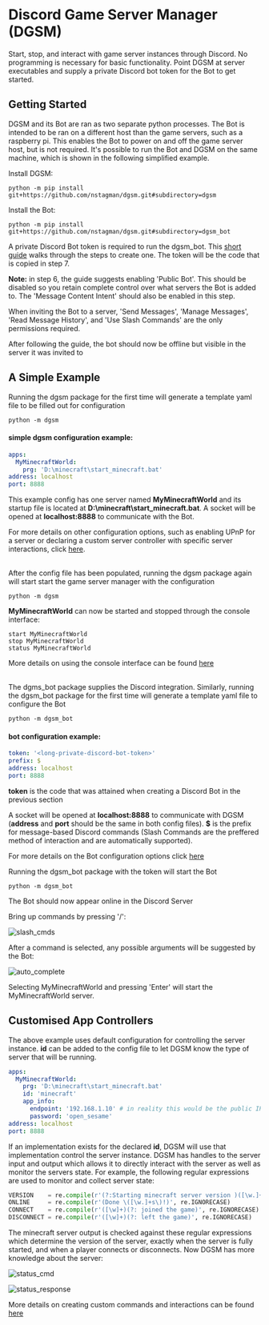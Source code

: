 # Discord Game Server Manager (DGSM)
Start, stop, and interact with game server instances through Discord. No programming is necessary for basic functionality. Point DGSM at server executables and supply a private Discord bot token for the Bot to get started.

## Getting Started
DGSM and its Bot are ran as two separate python processes. The Bot is intended to be ran on a different host than the game servers, such as a raspberry pi. This enables the Bot to power on and off the game server host, but is not required. It's possible to run the Bot and DGSM on the same machine, which is shown in the following simplified example.

Install DGSM:
```console
python -m pip install git+https://github.com/nstagman/dgsm.git#subdirectory=dgsm
```
Install the Bot:
```console
python -m pip install git+https://github.com/nstagman/dgsm.git#subdirectory=dgsm_bot
```

A private Discord Bot token is required to run the dgsm_bot. This [short guide](https://discordpy.readthedocs.io/en/stable/discord.html) walks through the steps to create one. The token will be the code that is copied in step 7.

**Note:** in step 6, the guide suggests enabling 'Public Bot'. This should be disabled so you retain complete control over what servers the Bot is added to. The 'Message Content Intent' should also be enabled in this step.

When inviting the Bot to a server, 'Send Messages', 'Manage Messages', 'Read Message History', and 'Use Slash Commands' are the only permissions required.

After following the guide, the bot should now be offline but visible in the server it was invited to

## A Simple Example
Running the dgsm package for the first time will generate a template yaml file to be filled out for configuration
```console
python -m dgsm
```

#### **simple dgsm configuration example:**
```yaml
apps:
  MyMinecraftWorld:
    prg: 'D:\minecraft\start_minecraft.bat'
address: localhost
port: 8888
```
This example config has one server named **MyMinecraftWorld** and its startup file is located at **D:\minecraft\start_minecraft.bat**. A socket will be opened at **localhost:8888** to communicate with the Bot.

For more details on other configuration options, such as enabling UPnP for a server or declaring a custom server controller with specific server interactions, click [here](dgsm#configuration-options).

\
After the config file has been populated, running the dgsm package again will start start the game server manager with the configuration
```console
python -m dgsm
```
**MyMinecraftWorld** can now be started and stopped through the console interface:
```console
start MyMinecraftWorld
stop MyMinecraftWorld
status MyMinecraftWorld
```
More details on using the console interface can be found [here](dgsm#console-interface)

\
The dgms_bot package supplies the Discord integration. Similarly, running the dgsm_bot package for the first time will generate a template yaml file to configure the Bot
```console
python -m dgsm_bot
```

#### **bot configuration example:**
```yaml
token: '<long-private-discord-bot-token>'
prefix: $
address: localhost
port: 8888
```
**token** is the code that was attained when creating a Discord Bot in the previous section

A socket will be opened at **localhost:8888** to communicate with DGSM (**address** and **port** should be the same in both config files). **$** is the prefix for message-based Discord commands (Slash Commands are the preffered method of interaction and are automatically supported).

For more details on the Bot configuration options click [here](dgsm_bot)

Running the dgsm_bot package with the token will start the Bot
```console
python -m dgsm_bot
```
The Bot should now appear online in the Discord Server

Bring up commands by pressing '/':

![slash_cmds](https://user-images.githubusercontent.com/35941942/205474325-50a615d2-7c36-4d22-a850-4b896fa737e5.png)

After a command is selected, any possible arguments will be suggested by the Bot:

![auto_complete](https://user-images.githubusercontent.com/35941942/205474334-124dbb51-beac-4c6a-b013-8deb60d78cbc.png)

Selecting MyMinecraftWorld and pressing 'Enter' will start the MyMinecraftWorld server.

## Customised App Controllers
The above example uses default configuration for controlling the server instance. **id** can be added to the config file to let DGSM know the type of server that will be running.

```yaml
apps:
  MyMinecraftWorld:
    prg: 'D:\minecraft\start_minecraft.bat'
    id: 'minecraft'
    app_info:
      endpoint: '192.168.1.10' # in reality this would be the public IP of the game server (noip, duckdns, etc.)
      password: 'open_sesame'
address: localhost
port: 8888
```
If an implementation exists for the declared **id**, DGSM will use that implementation control the server instance. DGSM has handles to the server input and output which allows it to directly interact with the server as well as monitor the servers state. For example, the following regular expressions are used to monitor and collect server state:
```python
VERSION    = re.compile(r'(?:Starting minecraft server version )([\w.]+)', re.IGNORECASE)
ONLINE     = re.compile(r'(Done \([\w.]+s\)!)', re.IGNORECASE)
CONNECT    = re.compile(r'([\w]+)(?: joined the game)', re.IGNORECASE)
DISCONNECT = re.compile(r'([\w]+)(?: left the game)', re.IGNORECASE)
```
The minecraft server output is checked against these regular expressions which determine the version of the server, exactly when the server is fully started, and when a player connects or disconnects. Now DGSM has more knowledge about the server:

![status_cmd](https://user-images.githubusercontent.com/35941942/205474342-c543a4de-b127-44c0-91f5-50edff663d16.png)

![status_response](https://user-images.githubusercontent.com/35941942/205474347-dc7b7d0a-d126-45fa-8d2a-beba55174d82.png)

More details on creating custom commands and interactions can be found [here](dgsm/dgsm/controllers/implementations)
